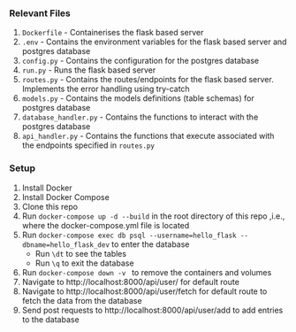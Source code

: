 ### Relevant Files
1. `Dockerfile` - Containerises the flask based server
2. `.env` - Contains the environment variables for the flask based server and postgres database
3. `config.py` - Contains the configuration for the postgres database
3. `run.py` - Runs the flask based server
4. `routes.py` - Contains the routes/endpoints for the flask based server. Implements the error handling using try-catch
5. `models.py` - Contains the models definitions (table schemas) for postgres database
6. `database_handler.py` - Contains the functions to interact with the postgres database
7. `api_handler.py` - Contains the functions that execute associated with the endpoints specified in `routes.py`

### Setup
1. Install Docker
2. Install Docker Compose
3. Clone this repo
4. Run `docker-compose up -d --build` in the root directory of this repo ,i.e., where the docker-compose.yml file is located
5. Run `docker-compose exec db psql --username=hello_flask --dbname=hello_flask_dev` to enter the database 
   * Run `\dt` to see the tables
   * Run `\q` to exit the database
6. Run `docker-compose down -v ` to remove the containers and volumes
7. Navigate to http://localhost:8000/api/user/ for default route
8. Navigate to http://localhost:8000/api/user/fetch for default route to fetch the data from the database
8. Send post requests to http://localhost:8000/api/user/add to add entries to the database